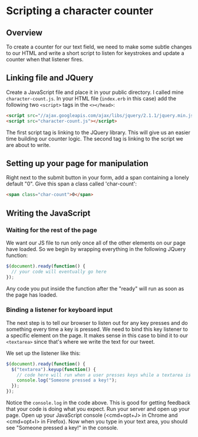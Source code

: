 # Scripting a character counter

## Overview
To create a counter for our text field, we need to make some subtle changes to our HTML and write a short script to listen for keystrokes and update a counter when that listener fires.

## Linking file and JQuery
Create a JavaScript file and place it in your public directory. I called mine `character-count.js`. In your HTML file (`index.erb` in this case) add the following two `<script>` tags in the `<></head>`:

```html
<script src="//ajax.googleapis.com/ajax/libs/jquery/2.1.1/jquery.min.js"></script>
<script src="character-count.js"></script>
```

The first script tag is linking to the JQuery library. This will give us an easier time building our counter logic. The second tag is linking to the script we are about to write.

## Setting up your page for manipulation
Right next to the submit button in your form, add a span containing a lonely default "0". Give this span a class called 'char-count':

```html
<span class="char-count">0</span>
```

## Writing the JavaScript

### Waiting for the rest of the page
We want our JS file to run only once all of the other elements on our page have loaded. So we begin by wrapping everything in the following JQuery function:

```js
$(document).ready(function() {
  // your code will eventually go here
});
```

Any code you put inside the function after the "ready" will run as soon as the page has loaded.

### Binding a listener for keyboard input
The next step is to tell our browser to listen out for any key presses and do something every time a key is pressed. We need to bind this key listener to a specific element on the page. It makes sense in this case to bind it to our `<textarea>` since that's where we write the text for our tweet.

We set up the listener like this:

```js
$(document).ready(function() {
  $("textarea").keyup(function() {
    // code here will run when a user presses keys while a textarea is in focus
    console.log("Someone pressed a key!");
  });
});
```

Notice the `console.log` in the code above. This is good for getting feedback that your code is doing what you expect. Run your server and open up your page. Open up your JavaScript console (<cmd+opt+J> in Chrome and <cmd+opt+I> in Firefox). Now when you type in your text area, you should see "Someone pressed a key!" in the console.

